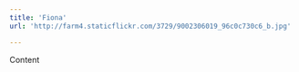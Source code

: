 ```yaml
---
title: 'Fiona'
url: 'http://farm4.staticflickr.com/3729/9002306019_96c0c730c6_b.jpg'

---
```


Content
